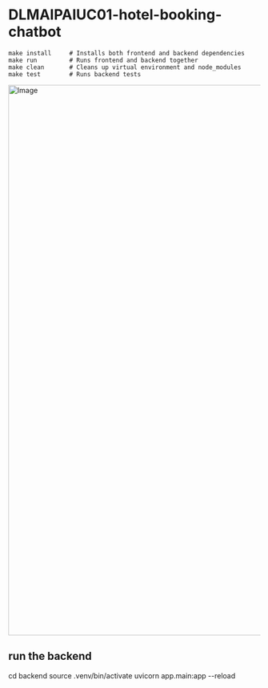 # DLMAIPAIUC01-hotel-booking-chatbot

```
make install     # Installs both frontend and backend dependencies
make run         # Runs frontend and backend together
make clean       # Cleans up virtual environment and node_modules
make test        # Runs backend tests
```

<img width="1097" alt="Image" src="https://github.com/user-attachments/assets/e0354848-8e37-4560-ac27-a9763b0817a2" />

## run the backend

cd backend
source .venv/bin/activate
uvicorn app.main:app --reload

